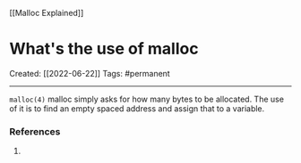 [[Malloc Explained]]

# What's the use of malloc
Created:  [[2022-06-22]]
Tags: #permanent 

---
`malloc(4)` malloc simply asks for how many bytes to be allocated.
The use of it is to find an empty spaced address and assign that to a variable. 















### References
1. 